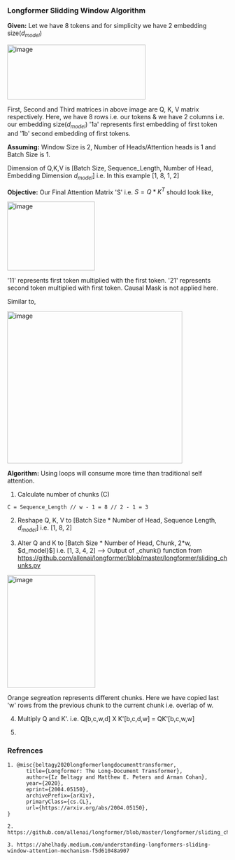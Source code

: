 ### Longformer Slidding Window Algorithm

**Given:** Let we have 8 tokens and for simplicity we have 2 embedding size($d_{model}$)

<img width="316" height="125" alt="image" src="https://github.com/user-attachments/assets/e299d222-f2d9-4188-9104-bd575685499b" />

First, Second and Third matrices in above image are Q, K, V matrix respectively.
Here, we have 8 rows i.e. our tokens & we have 2 columns i.e. our embedding size($d_{model}$)
'1a' represents first embedding of first token and '1b' second embedding of first tokens.

**Assuming:** Window Size is 2, Number of Heads/Attention heads is 1 and Batch Size is 1.

Dimension of Q,K,V is [Batch Size, Sequence_Length, Number of Head, Embedding Dimension $d_{model}$] i.e. In this example [1, 8, 1, 2]

**Objective:** Our Final Attention Matrix 'S' i.e. $S = Q*K^T$ should look like,

<img width="200" height="157" alt="image" src="https://github.com/user-attachments/assets/0ca175df-350c-4f5c-a046-55fab23ab097" />

'11' represents first token multiplied with the first token. '21' represents second token multiplied with first token.
Causal Mask is not applied here. 

Similar to, 

<img width="400" height="347" alt="image" src="https://github.com/user-attachments/assets/4b1f3375-ef26-4546-8b84-381a17aa3b25" />

**Algorithm:** Using loops will consume more time than traditional self attention.

1. Calculate number of chunks (C)
```
C = Sequence_Length // w - 1 = 8 // 2 - 1 = 3
```

2. Reshape Q, K, V to [Batch Size * Number of Head, Sequence Length, $d_{model}$] i.e. [1, 8, 2]

3. Alter Q and K to [Batch Size * Number of Head, Chunk, 2*w, $d_model}$] i.e. [1, 3, 4, 2] --> Output of _chunk() function from https://github.com/allenai/longformer/blob/master/longformer/sliding_chunks.py

<img width="201" height="257" alt="image" src="https://github.com/user-attachments/assets/08b18110-273d-4b85-b205-88e8d443d3a1" />

Orange segreation represents different chunks. Here we have copied last 'w' rows from the previous chunk to the current chunk i.e. overlap of w.

4. Multiply Q and K'. i.e. Q[b,c,w,d] X K'[b,c,d,w] = QK'[b,c,w,w]



5. 

### Refrences
```
1. @misc{beltagy2020longformerlongdocumenttransformer,
      title={Longformer: The Long-Document Transformer}, 
      author={Iz Beltagy and Matthew E. Peters and Arman Cohan},
      year={2020},
      eprint={2004.05150},
      archivePrefix={arXiv},
      primaryClass={cs.CL},
      url={https://arxiv.org/abs/2004.05150}, 
}

2. https://github.com/allenai/longformer/blob/master/longformer/sliding_chunks.py

3. https://ahelhady.medium.com/understanding-longformers-sliding-window-attention-mechanism-f5d61048a907

```
